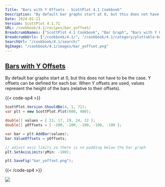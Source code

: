 ```yaml
---
Title: "Bars with Y Offsets - ScottPlot 4.1 Cookbook"
Description: "By default bar graphs start at 0, but this does not have to be the case. Y offsets can be defined for each bar. When Y offsets are used, values represent the height of the bars (relative to their offsets)."
Date: 2024-01-21
Version: ScottPlot 4.1.71
URL: /cookbook/4.1/recipes/bar_yoffset/
BreadcrumbNames: ["ScottPlot 4.1 Cookbook", "Bar Graph", "Bars with Y Offsets"]
BreadcrumbUrls: ["/cookbook/4.1/", "/cookbook/4.1/category/plottable-bar-graph", "/cookbook/4.1/recipes/bar_yoffset/"]
SearchUrl: "/cookbook/4.1/search/"
OgImage: "/cookbook/4.1/images/bar_yoffset.png"
---
```


<h2><a id='bars-with-y-offsets' href='/cookbook/4.1/recipes/bar_yoffset/'>Bars with Y Offsets</a></h2>

By default bar graphs start at 0, but this does not have to be the case. Y offsets can be defined for each bar. When Y offsets are used, values represent the height of the bars (relative to their offsets).

{{< code-sp4 >}}

```cs
ScottPlot.Version.ShouldBe(4, 1, 71);
var plt = new ScottPlot.Plot(600, 400);

double[] values = { 23, 17, 19, 24, 22 };
double[] yOffsets = { -100, -100, -100, -100, -100 };

var bar = plt.AddBar(values);
bar.ValueOffsets = yOffsets;

// adjust axis limits so there is no padding below the bar graph
plt.SetAxisLimits(yMin: -100);

plt.SaveFig("bar_yoffset.png");
```

{{< /code-sp4 >}}

<img src='../../images/bar_yoffset.png' class='d-block mx-auto my-5' />



